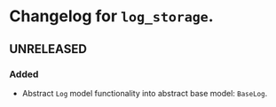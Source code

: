 # Changelog for `log_storage`.

## UNRELEASED

### Added

- Abstract `Log` model functionality into abstract base model: `BaseLog`.
